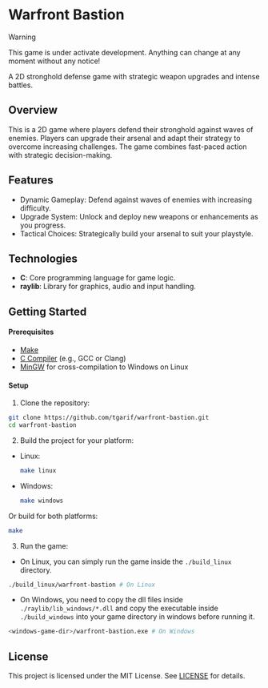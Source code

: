 # Warfront Bastion

> [!WARNING]
> This game is under activate development. Anything can change at any moment without any notice!

A 2D stronghold defense game with strategic weapon upgrades and intense battles.

## Overview

This is a 2D game where players defend their stronghold against waves of enemies.
Players can upgrade their arsenal and adapt their strategy to overcome increasing challenges.
The game combines fast-paced action with strategic decision-making.

## Features

- Dynamic Gameplay: Defend against waves of enemies with increasing difficulty.
- Upgrade System: Unlock and deploy new weapons or enhancements as you progress.
- Tactical Choices: Strategically build your arsenal to suit your playstyle.

## Technologies

- **C**: Core programming language for game logic.
- **raylib**: Library for graphics, audio and input handling.

## Getting Started

#### Prerequisites

- [Make](https://www.gnu.org/software/make/)
- [C Compiler](https://gcc.gnu.org/) (e.g., GCC or Clang)
- [MinGW](https://www.mingw-w64.org/) for cross-compilation to Windows on Linux

#### Setup

1. Clone the repository:

```bash
git clone https://github.com/tgarif/warfront-bastion.git
cd warfront-bastion
```

2. Build the project for your platform:

- Linux:

  ```bash
  make linux
  ```

- Windows:

  ```bash
  make windows
  ```

Or build for both platforms:

```bash
make
```

3. Run the game:

- On Linux, you can simply run the game inside the `./build_linux` directory.

```bash
./build_linux/warfront-bastion # On Linux
```

- On Windows, you need to copy the dll files inside `./raylib/lib_windows/*.dll` and copy the executable inside `./build_windows` into your game directory in windows before running it.

```bash
<windows-game-dir>/warfront-bastion.exe # On Windows
```

## License

This project is licensed under the MIT License. See [LICENSE](./LICENSE) for details.

